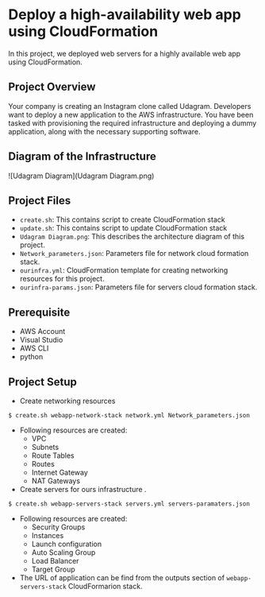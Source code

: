 # Deploy a high-availability web app using CloudFormation

In this project, we deployed web servers for a highly available web app using CloudFormation.

## Project Overview

Your company is creating an Instagram clone called Udagram. Developers want to deploy a new application to the AWS infrastructure. 
You have been tasked with provisioning the required infrastructure and deploying a dummy application, along with the necessary supporting software.

## Diagram of the Infrastructure

![Udagram Diagram](Udagram Diagram.png)

## Project Files
- `create.sh`: This contains script to create CloudFormation stack
- `update.sh`: This contains script to update CloudFormation stack
- `Udagram Diagram.png`: This describes the architecture diagram of this project.
- `Network_parameters.json`: Parameters file for network cloud formation stack.
- `ourinfra.yml`: CloudFormation template for creating networking resources for this project.
- `ourinfra-params.json`: Parameters file for servers cloud formation stack.

## Prerequisite
- AWS Account
- Visual Studio
- AWS CLI
- python

## Project Setup

- Create networking resources 
```
$ create.sh webapp-network-stack network.yml Network_parameters.json
```
-   Following resources are created:
    -   VPC
    -   Subnets
    -   Route Tables
    -   Routes
    -   Internet Gateway
    -   NAT Gateways
- Create servers for ours infrastructure .
```
$ create.sh webapp-servers-stack servers.yml servers-paramaters.json
```
-   Following resources are created:
    -   Security Groups
    -   Instances
    -   Launch configuration
    -   Auto Scaling Group
    -   Load Balancer
    -   Target Group
- The URL of application can be find from the outputs section of `webapp-servers-stack` CloudFormarion stack.
